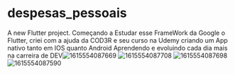 # despesas_pessoais

A new Flutter project.
Começando a Estudar esse FrameWork da Google o Flutter, criei com a ajuda da COD3R e seu curso na Udemy criando um App nativo tanto em IOS quanto Android
Aprendendo e evoluindo cada dia mais na carreira de DEV![1615554087669](https://user-images.githubusercontent.com/68614036/115158177-58fb4200-a063-11eb-88af-48f7bc440e02.jpg)
![1615554087708](https://user-images.githubusercontent.com/68614036/115158179-5b5d9c00-a063-11eb-91c5-fca7cb837682.jpg)
![1615554087698](https://user-images.githubusercontent.com/68614036/115158180-5ef12300-a063-11eb-8d0f-b9e404a028d5.jpg)
![1615554087590](https://user-images.githubusercontent.com/68614036/115158185-61ec1380-a063-11eb-9a74-f6ef6299dbfb.jpg)

